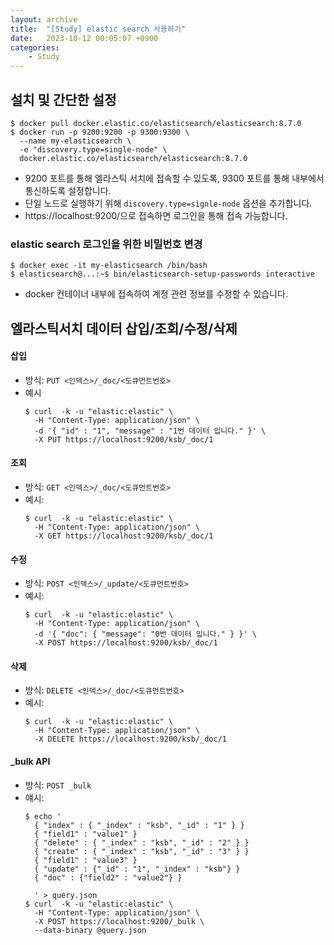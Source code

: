 ```yaml
---
layout: archive
title:  "[Study] elastic search 사용하기"
date:   2023-10-12 00:05:07 +0900
categories: 
    - Study
---
```


## 설치 및 간단한 설정
```shell
$ docker pull docker.elastic.co/elasticsearch/elasticsearch:8.7.0
$ docker run -p 9200:9200 -p 9300:9300 \
  --name my-elasticsearch \
  -e "discovery.type=single-node" \
  docker.elastic.co/elasticsearch/elasticsearch:8.7.0
```
- 9200 포트를 통해 엘라스틱 서치에 접속할 수 있도록, 9300 포트를 통해 내부에서 통신하도록 설정합니다.
- 단일 노드로 실행하기 위해 `discovery.type=signle-node` 옵션을 추가합니다.
- https://localhost:9200/으로 접속하면 로그인을 통해 접속 가능합니다.

### elastic search 로그인을 위한 비밀번호 변경
```shell
$ docker exec -it my-elasticsearch /bin/bash
$ elasticsearch@...:~$ bin/elasticsearch-setup-passwords interactive
```
- docker 컨테이너 내부에 접속하여 계정 관련 정보를 수정할 수 있습니다.

## 엘라스틱서치 데이터 삽입/조회/수정/삭제
#### 삽입
- 방식: `PUT <인덱스>/_doc/<도큐먼트번호>`
- 예시
  ```shell
  $ curl  -k -u "elastic:elastic" \
    -H "Content-Type: application/json" \
    -d '{ "id" : "1", "message" : "1번 데이터 입니다." }' \
    -X PUT https://localhost:9200/ksb/_doc/1
  ```

#### 조회
- 방식: `GET <인덱스>/_doc/<도큐먼트번호>`
- 예시: 
  ```shell
  $ curl  -k -u "elastic:elastic" \
    -H "Content-Type: application/json" \
    -X GET https://localhost:9200/ksb/_doc/1
  ```

#### 수정
- 방식: `POST <인덱스>/_update/<도큐먼트번호>`
- 예시: 
  ```shell
  $ curl  -k -u "elastic:elastic" \
    -H "Content-Type: application/json" \
    -d '{ "doc": { "message": "0번 데이터 입니다." } }' \
    -X POST https://localhost:9200/ksb/_doc/1
  ```

#### 삭제
- 방식: `DELETE <인덱스>/_doc/<도큐먼트번호>`
- 예시: 
  ```shell
  $ curl  -k -u "elastic:elastic" \
    -H "Content-Type: application/json" \
    -X DELETE https://localhost:9200/ksb/_doc/1
  ```

#### _bulk API
- 방식: `POST _bulk`
- 얘시: 
  ```shell
  $ echo '
    { "index" : { "_index" : "ksb", "_id" : "1" } }
    { "field1" : "value1" }
    { "delete" : { "_index" : "ksb", "_id" : "2" } }
    { "create" : { "_index" : "ksb", "_id" : "3" } }
    { "field1" : "value3" }
    { "update" : {"_id" : "1", "_index" : "ksb"} }
    { "doc" : {"field2" : "value2"} }

    ' > query.json
  $ curl  -k -u "elastic:elastic" \
    -H "Content-Type: application/json" \
    -X POST https://localhost:9200/_bulk \
    --data-binary @query.json
  ```